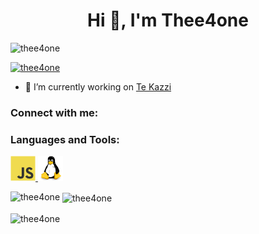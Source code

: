 <h1 align="center">Hi 👋, I'm Thee4one</h1>
<p align="left"> <img src="https://komarev.com/ghpvc/?username=thee4one&label=Profile%20views&color=0e75b6&style=flat" alt="thee4one" /> </p>

<p align="left"> <a href="https://github.com/ryo-ma/github-profile-trophy"><img src="https://github-profile-trophy.vercel.app/?username=thee4one" alt="thee4one" /></a> </p>

- 🔭 I’m currently working on [Te Kazzi](https://discord.gg/tekazzi)

<h3 align="left">Connect with me:</h3>
<p align="left">
</p>

<h3 align="left">Languages and Tools:</h3>
<p align="left"> <a href="https://developer.mozilla.org/en-US/docs/Web/JavaScript" target="_blank" rel="noreferrer"> <img src="https://raw.githubusercontent.com/devicons/devicon/master/icons/javascript/javascript-original.svg" alt="javascript" width="40" height="40"/> </a> <a href="https://www.linux.org/" target="_blank" rel="noreferrer"> <img src="https://raw.githubusercontent.com/devicons/devicon/master/icons/linux/linux-original.svg" alt="linux" width="40" height="40"/> </a> </p>

<p><img align="left" src="https://github-readme-stats.vercel.app/api/top-langs?username=thee4one&show_icons=true&locale=en&layout=compact" alt="thee4one" /></p>

<p>&nbsp;<img align="center" src="https://github-readme-stats.vercel.app/api?username=thee4one&show_icons=true&locale=en" alt="thee4one" /></p>

<p><img align="center" src="https://github-readme-streak-stats.herokuapp.com/?user=thee4one&" alt="thee4one" /></p>
